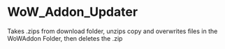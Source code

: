 # WoW_Addon_Updater
Takes .zips from download folder, unzips copy and overwrites files in the WoWAddon Folder, then deletes the .zip

